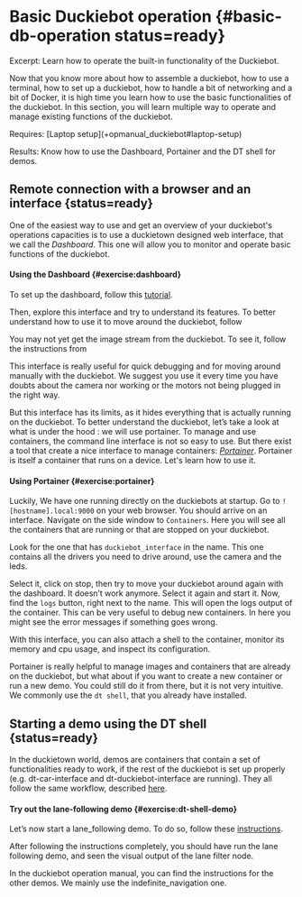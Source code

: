 # Basic Duckiebot operation {#basic-db-operation status=ready}

Excerpt: Learn how to operate the built-in functionality of the Duckiebot.

Now that you know more about how to assemble a duckiebot, how to use a terminal, how to set up a duckiebot, how to handle a bit of networking and a bit of Docker, it is high time you learn how to use the basic functionalities of the duckiebot. In this section, you will learn multiple way to operate and manage existing functions of the duckiebot.


<!-- !!! UPDATE THIS !!! -->
<div class='requirements' markdown='1'>
  Requires: [Laptop setup](+opmanual_duckiebot#laptop-setup)

  Results: Know how to use the Dashboard, Portainer and the DT shell for demos. 
</div>

<minitoc/>


## Remote connection with a browser and an interface  {status=ready}

One of the easiest way to use and get an overview of your duckiebot's operations capacities is to use a duckietown designed web interface, that we call the _Dashboard_. This one will allow you to monitor and operate basic functions of the duckiebot.

#### Using the Dashboard {#exercise:dashboard}

To set up the dashboard, follow this [tutorial](+opmanual_duckiebot#duckiebot-dashboard-setup).

Then, explore this interface and try to understand its features. To better understand how to use it to move around the duckiebot, follow [](+opmanual_duckiebot#setup-ros-websocket-image)

You may not yet get the image stream from the duckiebot. To see it, follow the instructions from [](+opmanual_duckiebot#image-dashboard)

<end/>

This interface is really useful for quick debugging and for moving around manually with the duckiebot. We suggest you use it every time you have doubts about the camera nor working or the motors not being plugged in the right way.

But this interface has its limits, as it hides everything that is actually running on the duckiebot. To better understand the duckiebot, let’s take a look at what is under the hood : we will use portainer.
<end/>
To manage and use containers, the command line interface is not so easy to use. But there exist a tool that create a nice interface to manage containers: [_Portainer_](https://www.portainer.io/). Portainer is itself a container that runs on a device. Let's learn how to use it.

#### Using Portainer {#exercise:portainer}
Luckily, We have one running directly on the duckiebots at startup. Go to `![hostname].local:9000` on your web browser. You should arrive on an interface. Navigate on the side window to `Containers`. Here you will see all the containers that are running or that are stopped on your duckiebot.

Look for the one that has `duckiebot_interface` in the name. This one contains all the drivers you need to drive around, use the camera and the leds.

Select it, click on stop, then try to move your duckiebot around again with the dashboard. It doesn’t work anymore. Select it again and start it. Now, find the `logs` button, right next to the name. This will open the logs output of the container. This can be very useful to debug new containers. In here you might see the error messages if something goes wrong.

<end/>

With this interface, you can also attach a shell to the container, monitor its memory and cpu usage, and inspect its configuration.

Portainer is really helpful to manage images and containers that are already on the duckiebot, but what about if you want to create a new container or run a new demo. You could still do it from there, but it is not very intuitive. We commonly use the `dt shell`, that you already have installed.

## Starting a demo using the DT shell {status=ready}
In the duckietown world, demos are containers that contain a set of functionalities ready to work, if the rest of the duckiebot is set up properly (e.g. dt-car-interface and dt-duckiebot-interface are running). They all follow the same workflow, described [here](+opmanual_duckiebot#running-demos).


#### Try out the lane-following demo {#exercise:dt-shell-demo}

Let’s now start a lane_following demo. To do so, follow these [instructions](+opmanual_duckiebot#demo-lane-following).

<end/>

After following the instructions completely, you should have run the lane following demo, and seen the visual output of the lane filter node.

In the duckiebot operation manual, you can find the instructions for the other demos. We mainly use the indefinite_navigation one.
